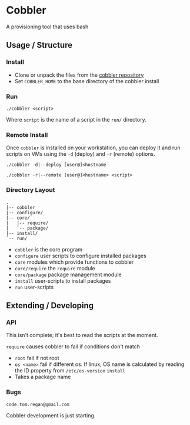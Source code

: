 # Cobbler

A provisioning tool that uses bash

## Usage / Structure

### Install

* Clone or unpack the files from the [cobbler repository](https://github.com/TomRegan/cobbler)
* Set `COBBLER_HOME` to the base directory of the cobbler install

### Run

    ./cobbler <script>

Where `script` is the name of a script in the `run/` directory.

### Remote Install

Once `cobbler` is installed on your workstation, you can deploy it and run
scripts on VMs using the `-d` (deploy) and `-r` (remote) options.

    ./cobbler -d|--deploy [user@]<hostname

    ./cobbler -r|--remote [user@]<hostname> <script>

### Directory Layout

    .
    |-- cobbler
    |-- configure/
    |-- core/
    |   |-- require/
	|   `-- package/
	|-- install/
    `-- run/

* `cobbler` is the core program
* `configure` user scripts to configure installed packages
* `core` modules which provide functions to cobbler
* `core/require` the `require` module
* `core/package` package management module
* `install` user-scripts to install packages
* `run` user-scripts

## Extending / Developing

### API

This isn't complete; it's best to read the scripts at the moment.

`require` causes cobbler to fail if conditions don't match
* `root` fail if not root
* `os <name>` fail if different os. If linux, OS name is calculated by reading
the ID property from `/etc/os-version`
`install`
* Takes a package name

### Bugs

    code.tom.regan@gmail.com

Cobbler development is just starting.
